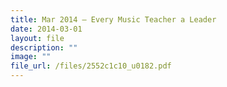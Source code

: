 ```yaml
---
title: Mar 2014 – Every Music Teacher a Leader
date: 2014-03-01
layout: file
description: ""
image: ""
file_url: /files/2552c1c10_u0182.pdf
---
```

